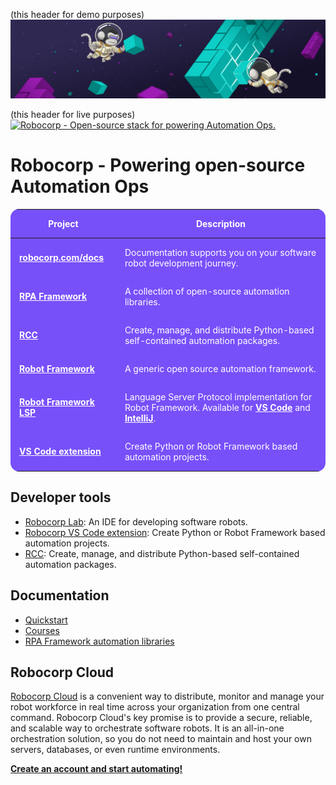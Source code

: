 <style
  type="text/css">
table {
    background-color: #7850FA;
    border-radius: 1em;
    color: white;
    margin-bottom: 1em;
}

table a {
    color: white;
    font-weight: bold;
    text-decoration: underline;
}

th, td {
    padding: 1em;
}

</style>

(this header for demo purposes)
[![Robocorp - Open-source stack for powering Automation Ops.](header.png 'Robocorp - Open-source stack for powering Automation Ops.')](https://robocorp.com/)

(this header for live purposes)
[![Robocorp - Open-source stack for powering Automation Ops.](https://raw.githubusercontent.com/robocorp/robocorp/master/header.png 'Robocorp - Open-source stack for powering Automation Ops.')](https://robocorp.com/)

# Robocorp - Powering open-source Automation Ops

| Project                                                                                             | Description                                                                                                                                                                                                                                                       |
| --------------------------------------------------------------------------------------------------- | ----------------------------------------------------------------------------------------------------------------------------------------------------------------------------------------------------------------------------------------------------------------- |
| [robocorp.com/docs](https://www.robocorp.com/docs)                                                  | Documentation supports you on your software robot development journey.                                                                                                                                                                                            |
| [RPA Framework](https://rpaframework.org/)                                                          | A collection of open-source automation libraries.                                                                                                                                                                                                                 |
| [RCC](https://github.com/robocorp/rcc)                                                              | Create, manage, and distribute Python-based self-contained automation packages.                                                                                                                                                                                   |
| [Robot Framework](https://robotframework.org/)                                                      | A generic open source automation framework.                                                                                                                                                                                                                       |
| [Robot Framework LSP](https://github.com/robocorp/robotframework-lsp/tree/master/robotframework-ls) | Language Server Protocol implementation for Robot Framework. Available for [VS Code](https://marketplace.visualstudio.com/items?itemName=robocorp.robotframework-lsp) and [IntelliJ](https://plugins.jetbrains.com/plugin/16086-robot-framework-language-server). |
| [VS Code extension](https://github.com/robocorp/robotframework-lsp/tree/master/robocorp-code)       | Create Python or Robot Framework based automation projects.                                                                                                                                                                                                       |

## Developer tools

- [Robocorp Lab](https://robocorp.com/docs/developer-tools/robocorp-lab/overview): An IDE for developing software robots.
- [Robocorp VS Code extension](https://robocorp.com/docs/developer-tools/visual-studio-code/overview): Create Python or Robot Framework based automation projects.
- [RCC](https://robocorp.com/docs/rcc/overview): Create, manage, and distribute Python-based self-contained automation packages.

## Documentation

- [Quickstart](https://robocorp.com/docs/quickstart-guide)
- [Courses](https://robocorp.com/docs/courses)
- [RPA Framework automation libraries](https://rpaframework.org/)

## Robocorp Cloud

[Robocorp Cloud](https://robocorp.com/docs/robocorp-cloud/overview) is a convenient way to distribute, monitor and manage your robot workforce in real time across your organization from one central command. Robocorp Cloud's key promise is to provide a secure, reliable, and scalable way to orchestrate software robots. It is an all-in-one orchestration solution, so you do not need to maintain and host your own servers, databases, or even runtime environments.

[**Create an account and start automating!**](https://robocorp.com/get-started)
